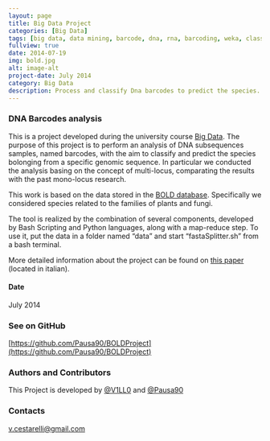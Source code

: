 ```yaml
---
layout: page
title: Big Data Project
categories: [Big Data]
tags: [big data, data mining, barcode, dna, rna, barcoding, weka, classification]
fullview: true
date: 2014-07-19
img: bold.jpg
alt: image-alt
project-date: July 2014
category: Big Data
description: Process and classify Dna barcodes to predict the species.
---
```


### DNA Barcodes analysis

This is a project developed during the university course [Big Data](http://www.dia.uniroma3.it/~torlone/bigdata/). The purpose of this project is to perform an analysis of DNA subsequences samples, named barcodes, with the aim to classify and predict the species bolonging from a specific genomic sequence. In particular we conducted the analysis basing on the concept of multi-locus, comparating the results with the past mono-locus research.

This work is based on the data stored in the [BOLD database](http://www.boldsystems.org/). Specifically we considered species related to the families of plants and fungi.

The tool is realized by the combination of several components, developed by Bash Scripting and Python languages, along with a map-reduce step. To use it, put the data in a folder named “data” and start “fastaSplitter.sh” from a bash terminal.

More detailed information about the project can be found on [this paper](http://pausa90.github.io/assets/pdf/relazione_bold.pdf) (located in italian).



#### Date

July 2014


### See on GitHub

[https://github.com/Pausa90/BOLDProject](https://github.com/Pausa90/BOLDProject)


### Authors and Contributors

This Project is developed by [@V1LL0](https://github.com/V1LL0) and [@Pausa90](https://github.com/Pausa90)


### Contacts

[v.cestarelli@gmail.com](mailto:v.cestarelli@gmail.com)
